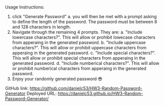 Usage Instructions:
1. click "Generate Password"
    a. you will then be met with a prompt asking to define the length of the password.  The password must be between 8 and 128 characters in length.
2. Navigate through the remaining 4 prompts.  They are:
    a. "Include lowercase characters?".  This will allow or prohibit lowecase characters from apperaing in the generated password.
    b. "Include uppercase characters?".  This will allow or prohibit uppercase characters from apperaing in the generated password.
    c. "Include special characters?".  This will allow or prohibit special characters from apperaing in the generated password.
    d. "Include numberical characters?".  This will allow or prohibit numberical characters from apperaing in the generated password.
3. Enjoy your randomly generated password 😎

GitHub link: https://github.com/danielc53/HW3-Random-Password-Generator
Deployed URL: https://danielc53.github.io/HW3-Random-Password-Generator/
